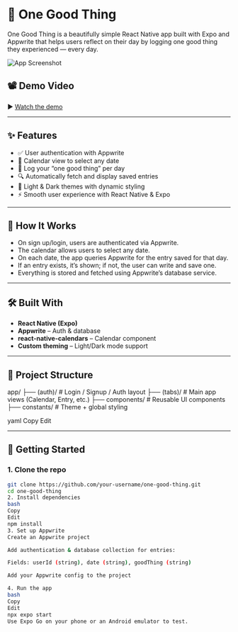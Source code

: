 # 🌟 One Good Thing

One Good Thing is a beautifully simple React Native app built with Expo and Appwrite that helps users reflect on their day by logging one good thing they experienced — every day.

![App Screenshot](https://img.youtube.com/vi/a6gS1_x1gG4/0.jpg)

## 📽️ Demo Video

▶️ [Watch the demo](https://youtu.be/a6gS1_x1gG4)

---

## ✨ Features

- ✅ User authentication with Appwrite
- 📅 Calendar view to select any date
- 📝 Log your “one good thing” per day
- 🔍 Automatically fetch and display saved entries
- 🎨 Light & Dark themes with dynamic styling
- ⚡ Smooth user experience with React Native & Expo

---

## 🧠 How It Works

- On sign up/login, users are authenticated via Appwrite.
- The calendar allows users to select any date.
- On each date, the app queries Appwrite for the entry saved for that day.
- If an entry exists, it’s shown; if not, the user can write and save one.
- Everything is stored and fetched using Appwrite’s database service.

---

## 🛠️ Built With

- **React Native (Expo)**
- **Appwrite** – Auth & database
- **react-native-calendars** – Calendar component
- **Custom theming** – Light/Dark mode support

---

## 📂 Project Structure

app/
├── (auth)/ # Login / Signup / Auth layout
├── (tabs)/ # Main app views (Calendar, Entry, etc.)
├── components/ # Reusable UI components
├── constants/ # Theme + global styling

yaml
Copy
Edit

---

## 🚀 Getting Started

### 1. Clone the repo

```bash
git clone https://github.com/your-username/one-good-thing.git
cd one-good-thing
2. Install dependencies
bash
Copy
Edit
npm install
3. Set up Appwrite
Create an Appwrite project

Add authentication & database collection for entries:

Fields: userId (string), date (string), goodThing (string)

Add your Appwrite config to the project

4. Run the app
bash
Copy
Edit
npx expo start
Use Expo Go on your phone or an Android emulator to test.
